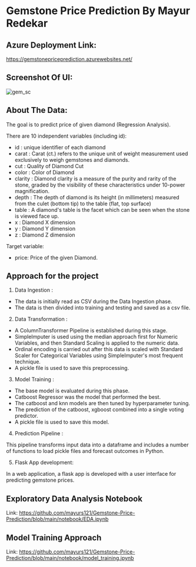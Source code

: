 
# Gemstone Price Prediction By Mayur Redekar 

## Azure Deployment Link: 
https://gemstonepriceprediction.azurewebsites.net/

## Screenshot Of UI:
![gem_sc](https://github.com/mayurs121/Gemstone-Price-Prediction/assets/101388775/f2166c88-c5eb-4f68-8c07-3b6263c006ed)

## About The Data:
The goal is to predict price of given diamond (Regression Analysis).

There are 10 independent variables (including id):
* id : unique identifier of each diamond
* carat : Carat (ct.) refers to the unique unit of weight measurement used exclusively to weigh gemstones and diamonds.
* cut : Quality of Diamond Cut
* color : Color of Diamond
* clarity : Diamond clarity is a measure of the purity and rarity of the stone, graded by the visibility of these     characteristics under 10-power magnification.
* depth : The depth of diamond is its height (in millimeters) measured from the culet (bottom tip) to the table (flat, top surface)
* table : A diamond's table is the facet which can be seen when the stone is viewed face up.
* x : Diamond X dimension
* y : Diamond Y dimension
* z : Diamond Z dimension

Target variable:

* price: Price of the given Diamond. 

## Approach for the project

1. Data Ingestion :

* The data is initially read as CSV during the Data Ingestion phase.
* The data is then divided into training and testing and saved as a csv file.

2. Data Transformation :

* A ColumnTransformer Pipeline is established during this stage.
* SimpleImputer is used using the median approach first for Numeric Variables, and then Standard Scaling is applied to the numeric data.
* Ordinal encoding is carried out after this data is scaled with Standard Scaler for Categorical Variables using SimpleImputer's most frequent technique.
* A pickle file is used to save this preprocessing.


3. Model Training :

* The base model is evaluated during this phase. 
* Catboost Regressor was the model that performed the best.
* The catboost and knn models are then tuned by hyperparameter tuning.
* The prediction of the catboost, xgboost combined into a single voting predictor.
* A pickle file is used to save this model.

4. Prediction Pipeline :

This pipeline transforms input data into a dataframe and includes a number of functions to load pickle files and forecast outcomes in Python.

5. Flask App development:

In a web application, a flask app is developed with a user interface for predicting gemstone prices.

## Exploratory Data Analysis Notebook 
Link: https://github.com/mayurs121/Gemstone-Price-Prediction/blob/main/notebook/EDA.ipynb 

## Model Training Approach 
Link: https://github.com/mayurs121/Gemstone-Price-Prediction/blob/main/notebook/model_training.ipynb






